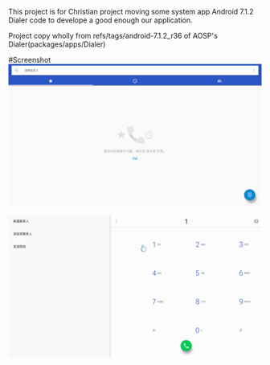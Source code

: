 This project is for Christian project moving some system app Android 7.1.2 Dialer code to develope a good enough our application.

Project copy wholly from refs/tags/android-7.1.2_r36 of AOSP's Dialer(packages/apps/Dialer)

#Screenshot
![screenshot](https://github.com/lanhuaguizha/Dialer/blob/master/device-2019-07-09-112512.png)

![screenshot](https://github.com/lanhuaguizha/Dialer/blob/master/device-2019-07-09-112606.png)